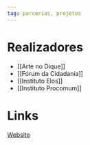 ```yaml
---
tag: parcerias, projetos
---
```


# Realizadores

- [[Arte no Dique]]
- [[Fórum da Cidadania]]
- [[Instituto Elos]]
- [[Instituto Procomum]]

# Links

[Website](https://baixadapelavida.org/)
